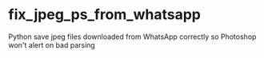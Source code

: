 # fix_jpeg_ps_from_whatsapp
Python save jpeg files downloaded from WhatsApp correctly so Photoshop won't alert on bad parsing
